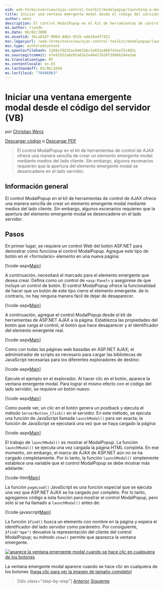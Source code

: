 ```yaml
---
uid: web-forms/overview/ajax-control-toolkit/modalpopup/launching-a-modal-popup-window-from-server-code-vb
title: Iniciar una ventana emergente modal desde el código del servidor (VB) | Microsoft Docs
author: wenz
description: El control ModalPopup en el kit de herramientas de control de AJAX ofrece una manera sencilla de crear un elemento emergente modal mediante medios del lado cliente. Sin embargo, algunos escenarios requieren que t...
ms.author: riande
ms.date: 06/02/2008
ms.assetid: 36ca81d7-906d-4db2-952b-add18a4ff421
msc.legacyurl: /web-forms/overview/ajax-control-toolkit/modalpopup/launching-a-modal-popup-window-from-server-code-vb
msc.type: authoredcontent
ms.openlocfilehash: 1368a78d35ac6461bbc2e852e468f42eef2c0d2c
ms.sourcegitcommit: e7e91932a6e91a63e2e46417626f39d6b244a3ab
ms.translationtype: MT
ms.contentlocale: es-ES
ms.lasthandoff: 03/06/2020
ms.locfileid: "78496963"
---
```

# <a name="launching-a-modal-popup-window-from-server-code-vb"></a>Iniciar una ventana emergente modal desde el código del servidor (VB)

por [Christian Wenz](https://github.com/wenz)

[Descargar código](https://download.microsoft.com/download/2/4/0/24052038-f942-4336-905b-b60ae56f0dd5/ModalPopup1.vb.zip) o [Descargar PDF](https://download.microsoft.com/download/b/6/a/b6ae89ee-df69-4c87-9bfb-ad1eb2b23373/modalpopup1VB.pdf)

> El control ModalPopup en el kit de herramientas de control de AJAX ofrece una manera sencilla de crear un elemento emergente modal mediante medios del lado cliente. Sin embargo, algunos escenarios requieren que la apertura del elemento emergente modal se desencadene en el lado servidor.

## <a name="overview"></a>Información general

El control ModalPopup en el kit de herramientas de control de AJAX ofrece una manera sencilla de crear un elemento emergente modal mediante medios del lado cliente. Sin embargo, algunos escenarios requieren que la apertura del elemento emergente modal se desencadene en el lado servidor.

## <a name="steps"></a>Pasos

En primer lugar, se requiere un control Web del botón ASP.NET para demostrar cómo funciona el control ModalPopup. Agregue este tipo de botón en el &lt;formulario&gt; elemento en una nueva página:

[!code-aspx[Main](launching-a-modal-popup-window-from-server-code-vb/samples/sample1.aspx)]

A continuación, necesitará el marcado para el elemento emergente que desea crear. Defina como un control de `<asp:Panel>` y asegúrese de que incluye un control de botón. El control ModalPopup ofrece la funcionalidad de hacer que un botón de este tipo cierre el elemento emergente. de lo contrario, no hay ninguna manera fácil de dejar de desaparecer.

[!code-aspx[Main](launching-a-modal-popup-window-from-server-code-vb/samples/sample2.aspx)]

A continuación, agregue el control ModalPopup desde el kit de herramientas de ASP.NET AJAX a la página. Establezca las propiedades del botón que carga el control, el botón que hace desaparecer y el identificador del elemento emergente real.

[!code-aspx[Main](launching-a-modal-popup-window-from-server-code-vb/samples/sample3.aspx)]

Como con todas las páginas web basadas en ASP.NET AJAX; el administrador de scripts es necesario para cargar las bibliotecas de JavaScript necesarias para los diferentes exploradores de destino:

[!code-aspx[Main](launching-a-modal-popup-window-from-server-code-vb/samples/sample4.aspx)]

Ejecute el ejemplo en el explorador. Al hacer clic en el botón, aparece la ventana emergente modal. Para lograr el mismo efecto con el código del lado servidor, se requiere un botón nuevo:

[!code-aspx[Main](launching-a-modal-popup-window-from-server-code-vb/samples/sample5.aspx)]

Como puede ver, un clic en el botón genera un postback y ejecuta el método `ServerButton_Click()` en el servidor. En este método, se ejecuta una función de JavaScript llamada `launchModal()` para ser exacta; la función de JavaScript se ejecutará una vez que se haya cargado la página:

[!code-aspx[Main](launching-a-modal-popup-window-from-server-code-vb/samples/sample6.aspx)]

El trabajo de `launchModal()` es mostrar el ModalPopup. La función `launchModal()` se ejecuta una vez cargada la página HTML completa. En ese momento, sin embargo, el marco de AJAX de ASP.NET aún no se ha cargado completamente. Por lo tanto, la función `launchModal()` simplemente establece una variable que el control ModalPopup se debe mostrar más adelante:

[!code-html[Main](launching-a-modal-popup-window-from-server-code-vb/samples/sample7.html)]

La función `pageLoad()` JavaScript es una función especial que se ejecuta una vez que ASP.NET AJAX se ha cargado por completo. Por lo tanto, agregamos código a esta función para mostrar el control ModalPopup, pero solo si se ha llamado a `launchModal()` antes de:

[!code-javascript[Main](launching-a-modal-popup-window-from-server-code-vb/samples/sample8.js)]

La función `$find()` busca un elemento con nombre en la página y espera el identificador del lado servidor como parámetro. Por consiguiente, `$find("mpe")` devuelve la representación del cliente del control ModalPopup; su método `show()` permite que aparezca la ventana emergente.

[![aparece la ventana emergente modal cuando se hace clic en cualquiera de los botones](launching-a-modal-popup-window-from-server-code-vb/_static/image2.png)](launching-a-modal-popup-window-from-server-code-vb/_static/image1.png)

La ventana emergente modal aparece cuando se hace clic en cualquiera de los botones ([haga clic para ver la imagen de tamaño completo](launching-a-modal-popup-window-from-server-code-vb/_static/image3.png))

> [!div class="step-by-step"]
> [Anterior](positioning-a-modalpopup-cs.md)
> [Siguiente](using-modalpopup-with-a-repeater-control-vb.md)
